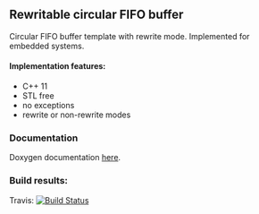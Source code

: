 ## Rewritable circular FIFO buffer

Circular FIFO buffer template with rewrite mode. Implemented for embedded systems.

#### Implementation features:
- C++ 11
- STL free
- no exceptions
- rewrite or non-rewrite modes

### Documentation

Doxygen documentation [here](https://e-zig.github.io/docs/rwcbuf/html/index.html "here").


### Build results:
Travis: [![Build Status](https://travis-ci.com/e-zig/RwCBuf.svg?branch=master)](https://travis-ci.com/e-zig/RwCBuf)
